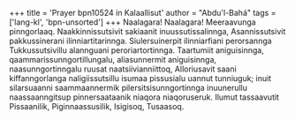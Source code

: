 +++
title = 'Prayer bpn10524 in Kalaallisut'
author = "Abdu'l-Bahá"
tags = ['lang-kl', 'bpn-unsorted']
+++
Naalagara! Naalagara! Meeraavunga pinngorlaaq. Naakkinnissutsivit sakiaanit
inuussutissalinnga, Asannissutsivit pakkussinerani ilinniartitarinnga.
Siulersuinerpit ilinniarfiani perorsannga Tukkussutsivillu alannguani
peroriartortinnga. Taartumiit aniguisinnga, qaammarissunngortillungalu,
aliasunnermit aniguisinnga, naasunngortinngalu ruusat naatsiivianniittoq,
Alloriusavit saani kiffanngorlanga naligiissutsillu isumaa pissusialu uannut
tunniuguk; inuit silarsuaanni saammaannermik pilersitsisunngortinnga
inuunerullu naassaanngitsup pinnersaataanik niaqora niaqoruseruk. Ilumut
tassaavutit Pissaanilik, Piginnaassusilik, Isigisoq, Tusaasoq.
